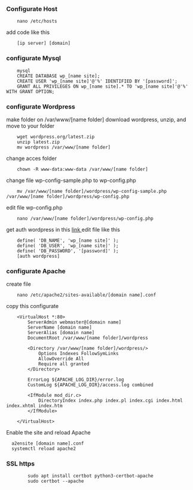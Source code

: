### Configurate Host

```
    nano /etc/hosts
```
add code like this

```
    [ip server] [domain]
```

### configurate Mysql
```
    mysql
    CREATE DATABASE wp_[name site];
    CREATE USER 'wp_[name site]'@'%' IDENTIFIED BY '[password]';
    GRANT ALL PRIVILEGES ON wp_[name site].* TO 'wp_[name site]'@'%' WITH GRANT OPTION;
```

### configurate Wordpress
make folder on /var/www/[name folder]
download wordpress, unzip, and move to your folder
```
    wget wordpress.org/latest.zip
    unzip latest.zip
    mv wordpress /var/www/[name folder]
```
change acces folder
```
    chown -R www-data:www-data /var/www/[name folder]
```
change file wp-config-sample.php to wp-config.php
```
    mv /var/www/[name folder]/wordpress/wp-config-sample.php /var/www/[name folder]/wordpress/wp-config.php
```
edit file wp-config.php
```
    nano /var/www/[name folder]/wordpress/wp-config.php
```
get auth wordpress in this <a href="https://api.wordpress.org/secret-key/1.1/salt/"> link </a>
edit file like this
```
    define( 'DB_NAME', 'wp_[name site]' );
    define( 'DB_USER', 'wp_[name site]' );
    define( 'DB_PASSWORD', '[password]' );
    [auth wordpress]
```

### configurate Apache
create file
```
    nano /etc/apache2/sites-available/[domain name].conf
```
copy this configurate
```
    <VirtualHost *:80>
        ServerAdmin webmaster@[domain name]
        ServerName [domain name]
        ServerAlias [domain name]
        DocumentRoot /var/www/[name folder]/wordpress

        <Directory /var/www/[name folder]/wordpress/>
            Options Indexes FollowSymLinks
            AllowOverride All
            Require all granted
        </Directory>

        ErrorLog ${APACHE_LOG_DIR}/error.log
        CustomLog ${APACHE_LOG_DIR}/access.log combined

        <IfModule mod_dir.c>
            DirectoryIndex index.php index.pl index.cgi index.html index.xhtml index.htm
        </IfModule>

    </VirtualHost>
```
Enable the site and reload Apache
```
  a2ensite [domain name].conf
  systemctl reload apache2
```
### SSL https
```
        sudo apt install certbot python3-certbot-apache
        sudo certbot --apache
```
